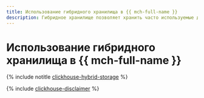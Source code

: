 ```yaml
---
title: Использование гибридного хранилища в {{ mch-full-name }}
description: Гибридное хранилище позволяет хранить часто используемые данные на сетевых дисках кластера {{ mch-name }}, а редко используемые данные — в {{ objstorage-full-name }}. Автоматическое перемещение данных между этими уровнями хранения поддерживается только для таблиц семейства MergeTree.
---
```


# Использование гибридного хранилища в {{ mch-full-name }}

{% include notitle [clickhouse-hybrid-storage](../../_tutorials/dataplatform/clickhouse-hybrid-storage.md) %}

{% include [clickhouse-disclaimer](../../_includes/clickhouse-disclaimer.md) %}
